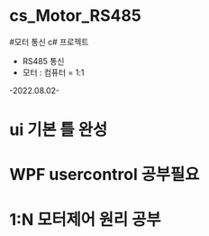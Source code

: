 # cs_Motor_RS485


#모터 통신 c# 프로젝트

- RS485 통신
- 모터 : 컴퓨터 = 1:1


-2022.08.02-

# ui 기본 틀 완성
# WPF usercontrol 공부필요
# 1:N 모터제어 원리 공부
